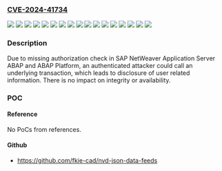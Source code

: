 ### [CVE-2024-41734](https://cve.mitre.org/cgi-bin/cvename.cgi?name=CVE-2024-41734)
![](https://img.shields.io/static/v1?label=Product&message=SAP%20NetWeaver%20Application%20Server%20ABAP%20and%20ABAP%20Platform&color=blue)
![](https://img.shields.io/static/v1?label=Version&message=SAP_BASIS%20700%20&color=brightgreen)
![](https://img.shields.io/static/v1?label=Version&message=SAP_BASIS%20701%20&color=brightgreen)
![](https://img.shields.io/static/v1?label=Version&message=SAP_BASIS%20702%20&color=brightgreen)
![](https://img.shields.io/static/v1?label=Version&message=SAP_BASIS%20731%20&color=brightgreen)
![](https://img.shields.io/static/v1?label=Version&message=SAP_BASIS%20740%20&color=brightgreen)
![](https://img.shields.io/static/v1?label=Version&message=SAP_BASIS%20750%20&color=brightgreen)
![](https://img.shields.io/static/v1?label=Version&message=SAP_BASIS%20751%20&color=brightgreen)
![](https://img.shields.io/static/v1?label=Version&message=SAP_BASIS%20752%20&color=brightgreen)
![](https://img.shields.io/static/v1?label=Version&message=SAP_BASIS%20753%20&color=brightgreen)
![](https://img.shields.io/static/v1?label=Version&message=SAP_BASIS%20754%20&color=brightgreen)
![](https://img.shields.io/static/v1?label=Version&message=SAP_BASIS%20755%20&color=brightgreen)
![](https://img.shields.io/static/v1?label=Version&message=SAP_BASIS%20756%20&color=brightgreen)
![](https://img.shields.io/static/v1?label=Version&message=SAP_BASIS%20757%20&color=brightgreen)
![](https://img.shields.io/static/v1?label=Version&message=SAP_BASIS%20758%20&color=brightgreen)
![](https://img.shields.io/static/v1?label=Version&message=SAP_BASIS%20912%20&color=brightgreen)
![](https://img.shields.io/static/v1?label=Vulnerability&message=CWE-862%20Missing%20Authorization&color=brightgreen)

### Description

Due to missing authorization check in SAP NetWeaver Application Server ABAP and ABAP Platform, an authenticated attacker could call an underlying transaction, which leads to disclosure of user related information. There is no impact on integrity or availability.

### POC

#### Reference
No PoCs from references.

#### Github
- https://github.com/fkie-cad/nvd-json-data-feeds

